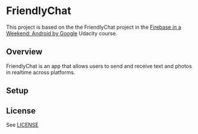 # FriendlyChat

This project is based on the the FriendlyChat project in the [Firebase in a Weekend: Android by Google](https://www.udacity.com/course/firebase-in-a-weekend-by-google-android--ud0352) Udacity course.

## Overview

FriendlyChat is an app that allows users to send and receive text and photos in realtime across platforms.

## Setup


## License
See [LICENSE](LICENSE)
